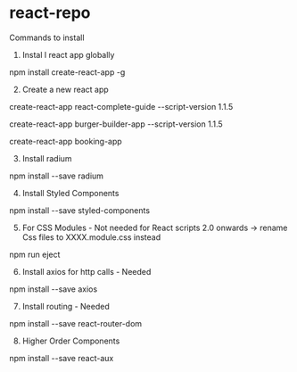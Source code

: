 # react-repo

Commands to install

1. Instal l react app globally

npm install create-react-app -g

2. Create a new react app

create-react-app react-complete-guide --script-version 1.1.5

create-react-app burger-builder-app --script-version 1.1.5

create-react-app booking-app

3. Install radium

npm install --save radium

4. Install Styled Components

npm install --save styled-components

5. For CSS Modules - Not needed for React scripts 2.0 onwards -> rename Css files to XXXX.module.css instead

npm run eject

6. Install axios for http calls - Needed
	
npm install --save axios

7. Install routing - Needed

npm install --save react-router-dom

8. Higher Order Components

npm install --save react-aux